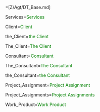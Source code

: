 =[Z/Agt/DT_Base.md]

Services=<font color="green">Services</font>

Client=<font color="green">Client</font>

the_Client=<font color="green">the Client</font>

The_Client=<font color="green">The Client</font>

Consultant=<font color="green">Consultant</font>

The_Consultant=<font color="green">The Consultant</font>

the_Consultant=<font color="green">the Consultant</font>

Project_Assignment=<font color="green">Project Assignment</font>

Project_Assignments=<font color="green">Project Assignments</font>

Work_Product=<font color="green">Work Product</font>
